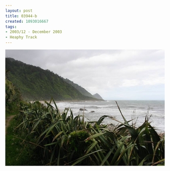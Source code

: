 ```yaml
---
layout: post
title: 03944-b
created: 1093016667
tags:
- 2003/12 - December 2003
- Heaphy Track
---
```


<img src="/image/images/03944-b-1365.jpg"/>

